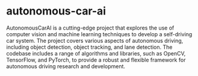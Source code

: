 # autonomous-car-ai

AutonomousCarAI is a cutting-edge project that explores the use of computer vision and machine learning techniques to develop a self-driving car system. The project covers various aspects of autonomous driving, including object detection, object tracking, and lane detection. The codebase includes a range of algorithms and libraries, such as OpenCV, TensorFlow, and PyTorch, to provide a robust and flexible framework for autonomous driving research and development.
